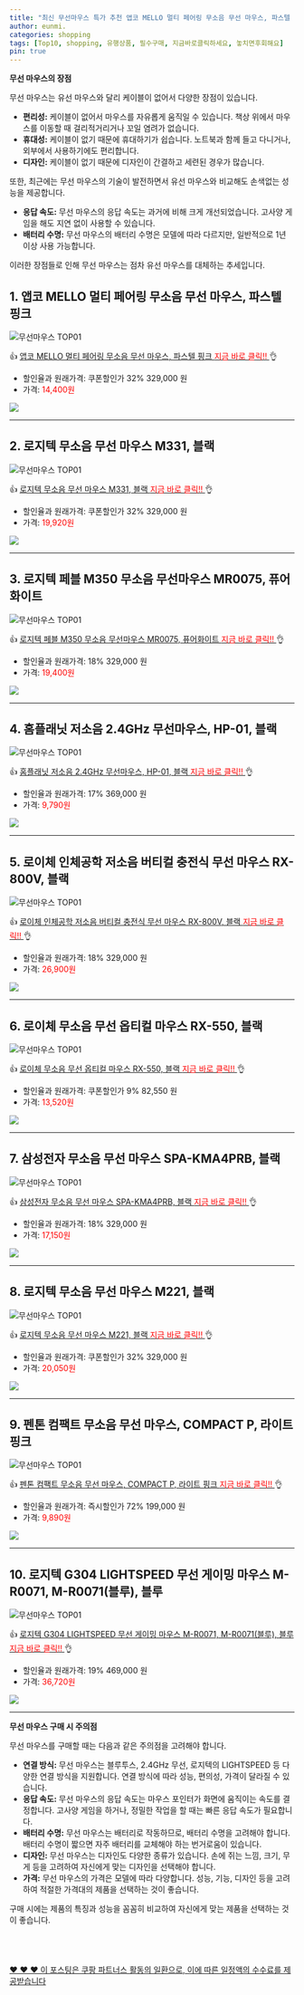 ```yaml
---
title: "최신 무선마우스 특가 추천 앱코 MELLO 멀티 페어링 무소음 무선 마우스, 파스텔 핑크 비교 장점"
author: eunmi.
categories: shopping
tags: [Top10, shopping, 유행상품, 필수구매, 지금바로클릭하세요, 놓치면후회해요]
pin: true
---
```

**무선 마우스의 장점**

무선 마우스는 유선 마우스와 달리 케이블이 없어서 다양한 장점이 있습니다.

* **편리성:** 케이블이 없어서 마우스를 자유롭게 움직일 수 있습니다. 책상 위에서 마우스를 이동할 때 걸리적거리거나 꼬일 염려가 없습니다.
* **휴대성:** 케이블이 없기 때문에 휴대하기가 쉽습니다. 노트북과 함께 들고 다니거나, 외부에서 사용하기에도 편리합니다.
* **디자인:** 케이블이 없기 때문에 디자인이 간결하고 세련된 경우가 많습니다.

또한, 최근에는 무선 마우스의 기술이 발전하면서 유선 마우스와 비교해도 손색없는 성능을 제공합니다.

* **응답 속도:** 무선 마우스의 응답 속도는 과거에 비해 크게 개선되었습니다. 고사양 게임을 해도 지연 없이 사용할 수 있습니다.
* **배터리 수명:** 무선 마우스의 배터리 수명은 모델에 따라 다르지만, 일반적으로 1년 이상 사용 가능합니다.

이러한 장점들로 인해 무선 마우스는 점차 유선 마우스를 대체하는 추세입니다.

   

## 1. 앱코 MELLO 멀티 페어링 무소음 무선 마우스, 파스텔 핑크

![무선마우스 TOP01](https://thumbnail6.coupangcdn.com/thumbnails/remote/230x230ex/image/retail/images/2023/09/14/10/0/dfa25faa-1e5b-41b4-b9f4-4e5fbdb17358.jpg)


👍 [앱코 MELLO 멀티 페어링 무소음 무선 마우스, 파스텔 핑크 <font color=red> 지금 바로 클릭!! </font> ](https://link.coupang.com/re/AFFSDP?lptag=AF3617701&subid=GithubCoopas&pageKey=7575768470&traceid=V0-153&itemId=20088920439&vendorItemId=87184322276) 👌 


- 할인율과 원래가격: 쿠폰할인가 32%  329,000   원
- 가격: <span style='color:red'>14,400원</span>

[![](/discount_price.png)](https://link.coupang.com/re/AFFSDP?lptag=AF3617701&subid=GithubCoopas&pageKey=7575768470&traceid=V0-153&itemId=20088920439&vendorItemId=87184322276)

---


   

## 2. 로지텍 무소음 무선 마우스 M331, 블랙

![무선마우스 TOP01](https://thumbnail7.coupangcdn.com/thumbnails/remote/230x230ex/image/retail/images/2017/09/20/14/0/f835a3fd-057d-4ab2-b9fc-8c928c3bbfca.jpg)


👍 [로지텍 무소음 무선 마우스 M331, 블랙 <font color=red> 지금 바로 클릭!! </font> ](https://link.coupang.com/re/AFFSDP?lptag=AF3617701&subid=GithubCoopas&pageKey=6159950381&traceid=V0-153&itemId=11948008563&vendorItemId=3299873959) 👌 


- 할인율과 원래가격: 쿠폰할인가 32%  329,000   원
- 가격: <span style='color:red'>19,920원</span>

[![](/discount_price.png)](https://link.coupang.com/re/AFFSDP?lptag=AF3617701&subid=GithubCoopas&pageKey=6159950381&traceid=V0-153&itemId=11948008563&vendorItemId=3299873959)

---


   

## 3. 로지텍 페블 M350 무소음 무선마우스 MR0075, 퓨어화이트

![무선마우스 TOP01](https://thumbnail9.coupangcdn.com/thumbnails/remote/230x230ex/image/retail/images/2019/06/13/11/2/74c64e35-0add-4e32-b47c-f3ed0cc6f5db.jpg)


👍 [로지텍 페블 M350 무소음 무선마우스 MR0075, 퓨어화이트 <font color=red> 지금 바로 클릭!! </font> ](https://link.coupang.com/re/AFFSDP?lptag=AF3617701&subid=GithubCoopas&pageKey=6048064153&traceid=V0-153&itemId=11077429094&vendorItemId=4917632026) 👌 


- 할인율과 원래가격: 18%  329,000   원
- 가격: <span style='color:red'>19,400원</span>

[![](/discount_price.png)](https://link.coupang.com/re/AFFSDP?lptag=AF3617701&subid=GithubCoopas&pageKey=6048064153&traceid=V0-153&itemId=11077429094&vendorItemId=4917632026)

---


   

## 4. 홈플래닛 저소음 2.4GHz 무선마우스, HP-01, 블랙

![무선마우스 TOP01](https://thumbnail7.coupangcdn.com/thumbnails/remote/230x230ex/image/retail/images/256139783543215-3693700b-f076-4244-a452-30029442de60.jpg)


👍 [홈플래닛 저소음 2.4GHz 무선마우스, HP-01, 블랙 <font color=red> 지금 바로 클릭!! </font> ](https://link.coupang.com/re/AFFSDP?lptag=AF3617701&subid=GithubCoopas&pageKey=310774469&traceid=V0-153&itemId=980281605&vendorItemId=5397453085) 👌 


- 할인율과 원래가격: 17%  369,000   원
- 가격: <span style='color:red'>9,790원</span>

[![](/discount_price.png)](https://link.coupang.com/re/AFFSDP?lptag=AF3617701&subid=GithubCoopas&pageKey=310774469&traceid=V0-153&itemId=980281605&vendorItemId=5397453085)

---


   

## 5. 로이체 인체공학 저소음 버티컬 충전식 무선 마우스 RX-800V, 블랙

![무선마우스 TOP01](https://thumbnail8.coupangcdn.com/thumbnails/remote/230x230ex/image/retail/images/2366883159540747-317faa28-f9b9-4f8a-b2b7-ec44642aaec0.jpg)


👍 [로이체 인체공학 저소음 버티컬 충전식 무선 마우스 RX-800V, 블랙 <font color=red> 지금 바로 클릭!! </font> ](https://link.coupang.com/re/AFFSDP?lptag=AF3617701&subid=GithubCoopas&pageKey=7052320839&traceid=V0-153&itemId=17465067422&vendorItemId=84632816805) 👌 


- 할인율과 원래가격: 18%  329,000   원
- 가격: <span style='color:red'>26,900원</span>

[![](/discount_price.png)](https://link.coupang.com/re/AFFSDP?lptag=AF3617701&subid=GithubCoopas&pageKey=7052320839&traceid=V0-153&itemId=17465067422&vendorItemId=84632816805)

---


   

## 6. 로이체 무소음 무선 옵티컬 마우스 RX-550, 블랙

![무선마우스 TOP01](https://thumbnail6.coupangcdn.com/thumbnails/remote/230x230ex/image/retail/images/3128082915825756-bc234de1-cfb5-49b6-a479-35bb31e8f920.jpg)


👍 [로이체 무소음 무선 옵티컬 마우스 RX-550, 블랙 <font color=red> 지금 바로 클릭!! </font> ](https://link.coupang.com/re/AFFSDP?lptag=AF3617701&subid=GithubCoopas&pageKey=207613081&traceid=V0-153&itemId=614846010&vendorItemId=4613325003) 👌 


- 할인율과 원래가격: 쿠폰할인가 9%  82,550   원
- 가격: <span style='color:red'>13,520원</span>

[![](/discount_price.png)](https://link.coupang.com/re/AFFSDP?lptag=AF3617701&subid=GithubCoopas&pageKey=207613081&traceid=V0-153&itemId=614846010&vendorItemId=4613325003)

---


   

## 7. 삼성전자 무소음 무선 마우스 SPA-KMA4PRB, 블랙

![무선마우스 TOP01](https://thumbnail7.coupangcdn.com/thumbnails/remote/230x230ex/image/retail/images/8842436043618454-caa5d7f5-e380-45bb-826b-3b195621b218.jpg)


👍 [삼성전자 무소음 무선 마우스 SPA-KMA4PRB, 블랙 <font color=red> 지금 바로 클릭!! </font> ](https://link.coupang.com/re/AFFSDP?lptag=AF3617701&subid=GithubCoopas&pageKey=7121638436&traceid=V0-153&itemId=17832798839&vendorItemId=72944749083) 👌 


- 할인율과 원래가격: 18%  329,000   원
- 가격: <span style='color:red'>17,150원</span>

[![](/discount_price.png)](https://link.coupang.com/re/AFFSDP?lptag=AF3617701&subid=GithubCoopas&pageKey=7121638436&traceid=V0-153&itemId=17832798839&vendorItemId=72944749083)

---


   

## 8. 로지텍 무소음 무선 마우스 M221, 블랙

![무선마우스 TOP01](https://thumbnail8.coupangcdn.com/thumbnails/remote/230x230ex/image/retail/images/2017/09/20/14/0/c43239a3-2fd7-4157-ae64-ca1f1a961103.jpg)


👍 [로지텍 무소음 무선 마우스 M221, 블랙 <font color=red> 지금 바로 클릭!! </font> ](https://link.coupang.com/re/AFFSDP?lptag=AF3617701&subid=GithubCoopas&pageKey=5673718480&traceid=V0-153&itemId=9187582682&vendorItemId=3299873958) 👌 


- 할인율과 원래가격: 쿠폰할인가 32%  329,000   원
- 가격: <span style='color:red'>20,050원</span>

[![](/discount_price.png)](https://link.coupang.com/re/AFFSDP?lptag=AF3617701&subid=GithubCoopas&pageKey=5673718480&traceid=V0-153&itemId=9187582682&vendorItemId=3299873958)

---


   

## 9. 펜톤 컴팩트 무소음 무선 마우스, COMPACT P, 라이트 핑크

![무선마우스 TOP01](https://thumbnail10.coupangcdn.com/thumbnails/remote/230x230ex/image/retail/images/2022/10/18/17/8/7b4d8b9b-2b6d-49e6-9dd7-e04f901f3f42.jpg)


👍 [펜톤 컴팩트 무소음 무선 마우스, COMPACT P, 라이트 핑크 <font color=red> 지금 바로 클릭!! </font> ](https://link.coupang.com/re/AFFSDP?lptag=AF3617701&subid=GithubCoopas&pageKey=6851234189&traceid=V0-153&itemId=16321817113&vendorItemId=83513896979) 👌 


- 할인율과 원래가격: 즉시할인가 72%  199,000   원
- 가격: <span style='color:red'>9,890원</span>

[![](/discount_price.png)](https://link.coupang.com/re/AFFSDP?lptag=AF3617701&subid=GithubCoopas&pageKey=6851234189&traceid=V0-153&itemId=16321817113&vendorItemId=83513896979)

---


   

## 10. 로지텍 G304 LIGHTSPEED 무선 게이밍 마우스 M-R0071, M-R0071(블루), 블루

![무선마우스 TOP01](https://thumbnail6.coupangcdn.com/thumbnails/remote/230x230ex/image/retail/images/2020/09/14/17/6/4cdd73db-67bb-49cb-86e5-7b29c257c374.jpg)


👍 [로지텍 G304 LIGHTSPEED 무선 게이밍 마우스 M-R0071, M-R0071(블루), 블루 <font color=red> 지금 바로 클릭!! </font> ](https://link.coupang.com/re/AFFSDP?lptag=AF3617701&subid=GithubCoopas&pageKey=7410127605&traceid=V0-153&itemId=19165731389&vendorItemId=71565032521) 👌 


- 할인율과 원래가격: 19%  469,000   원
- 가격: <span style='color:red'>36,720원</span>

[![](/discount_price.png)](https://link.coupang.com/re/AFFSDP?lptag=AF3617701&subid=GithubCoopas&pageKey=7410127605&traceid=V0-153&itemId=19165731389&vendorItemId=71565032521)

---
**무선 마우스 구매 시 주의점**

무선 마우스를 구매할 때는 다음과 같은 주의점을 고려해야 합니다.

* **연결 방식:** 무선 마우스는 블루투스, 2.4GHz 무선, 로지텍의 LIGHTSPEED 등 다양한 연결 방식을 지원합니다. 연결 방식에 따라 성능, 편의성, 가격이 달라질 수 있습니다.
* **응답 속도:** 무선 마우스의 응답 속도는 마우스 포인터가 화면에 움직이는 속도를 결정합니다. 고사양 게임을 하거나, 정밀한 작업을 할 때는 빠른 응답 속도가 필요합니다.
* **배터리 수명:** 무선 마우스는 배터리로 작동하므로, 배터리 수명을 고려해야 합니다. 배터리 수명이 짧으면 자주 배터리를 교체해야 하는 번거로움이 있습니다.
* **디자인:** 무선 마우스는 디자인도 다양한 종류가 있습니다. 손에 쥐는 느낌, 크기, 무게 등을 고려하여 자신에게 맞는 디자인을 선택해야 합니다.
* **가격:** 무선 마우스의 가격은 모델에 따라 다양합니다. 성능, 기능, 디자인 등을 고려하여 적절한 가격대의 제품을 선택하는 것이 좋습니다.

구매 시에는 제품의 특징과 성능을 꼼꼼히 비교하여 자신에게 맞는 제품을 선택하는 것이 좋습니다.<br><br><br><br><br> [ ❤ ❤ ❤ 이 포스팅은 쿠팡 파트너스 활동의 일환으로, 이에 따른 일정액의 수수료를 제공받습니다](https://link.coupang.com/a/bcEFyh)